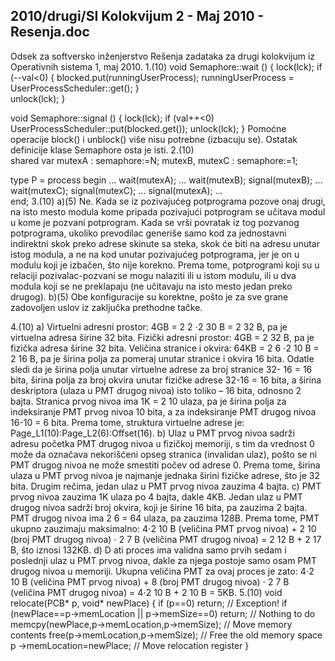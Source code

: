 2010/drugi/SI Kolokvijum 2 - Maj 2010 - Resenja.doc
--------------------------------------------------------------------------------


Odsek za softversko inženjerstvo 
Rešenja zadataka za drugi kolokvijum iz 
Operativnih sistema 1, maj 2010. 
1.(10) 
void Semaphore::wait () { 
  lock(lck); 
  if (--val<0) { 
    blocked.put(runningUserProcess); 
    runningUserProcess = UserProcessScheduler::get(); 
  }   
  unlock(lck); 
} 
 
void Semaphore::signal () { 
  lock(lck); 
  if (val++<0) 
    UserProcessScheduler::put(blocked.get()); 
  unlock(lck); 
} 
Pomoćne operacije block() i unblock() više nisu potrebne (izbacuju se). Ostatak definicije klase 
Semaphore osta   je isti. 
2.(10)   
shared var mutexA : semaphore:=N; 
           mutexB, mutexC : semaphore:=1; 
 
type P  = process begin 
  ... 
  wait(mutexA); 
    <critical section A> 
    ... 
    wait(mutexB); 
      <critical section B> 
    signal(mutexB); 
    ... 
    wait(mutexC); 
      <critical section C> 
    signal(mutexC); 
    ... 
  signal(mutexA); 
  ...  
end; 
3.(10) 
a)(5)     Ne.    Kada se iz pozivajućeg potprograma pozove onaj drugi, na isto mesto modula kome 
pripada  pozivajući  potprogram se  učitava  modul  u  kome  je pozvani  potprogram.  Kada  se  vrši 
povratak  iz  tog   pozvanog potprograma,  ukoliko prevodilac generiše  samo  kod  za  jednostavni 
indirektni skok preko adrese skinute sa steka, skok će biti na adresu unutar istog modula, a ne na 
kod unutar pozivajućeg potprograma, jer je on u modulu koji je izbačen, što nije korekno. 
Prema tome, potprogrami koji su u relaciji pozivalac-pozvani se mogu nalaziti ili u istom modulu, 
ili u dva modula koji se ne preklapaju (ne učitavaju na isto mesto jedan preko drugog). 
b)(5)     Obe  konfiguracije  su  korektne,  pošto  je  za  sve  grane  zadovoljen  uslov  iz  zaključka 
prethodne tačke. 

4.(10) 
a) 
Virtuelni adresni prostor: 4GB = 2
2
⋅2
30
B = 2
32
B, pa je virtuelna adresa širine 32 bita. 
Fizički adresni prostor: 4GB = 2
32
B, pa je fizička adresa širine 32 bita. 
Veličina stranice i okvira: 64KB = 2
6
⋅2
10
B = 2
16
B, pa je širina polja za pomeraj unutar stranice i 
okvira 16 bita. 
Odatle sledi da je širina polja unutar virtuelne adrese za broj stranice 32-  16   = 16 bita, širina polja za 
broj okvira unutar fizičke adrese 32-16 = 16 bita, a širina deskriptora (ulaza u PMT drugog nivoa) 
isto toliko – 16 bita, odnosno 2 bajta. 
Stranica prvog nivoa ima 1K = 2
10
 ulaza, pa je širina polja za indeksiranje PMT prvog nivoa 10 
bita, a za indeksiranje PMT drugog nivoa 16-10   = 6 bita. 
Prema tome, struktura virtuelne adrese je: Page_L1(10):Page_L2(6):Offset(16). 
b)    Ulaz u PMT prvog nivoa sadrži adresu početka PMT drugog nivoa u fizičkoj memoriji, s 
tim da vrednost 0 može da označava nekorišćeni opseg stranica (invalidan ulaz), pošto se ni PMT 
drugog nivoa ne može smestiti počev od adrese 0. Prema tome, širina ulaza u PMT prvog nivoa je 
najmanje jednaka širini fizičke adrese, što je 32 bita. Drugim rečima, jedan ulaz u PMT prvog nivoa 
zauzima 4 bajta. 
c)    PMT prvog nivoa zauzima 1K ulaza po 4 bajta, dakle 4KB. 
Jedan ulaz u PMT drugog nivoa sadrži broj okvira, koji je širine 16 bita, pa zauzima 2 bajta.   
PMT drugog nivoa ima 2
6
 = 64 ulaza, pa zauzima 128B. 
Prema tome, PMT ukupno zauzimaju maksimalno: 
4⋅2
10
B (veličina PMT prvog nivoa) + 2
10
 (broj PMT drugog nivoa) ⋅ 2
7
B (veličina PMT drugog 
nivoa) = 2
12
B + 2
17
B, što iznosi 132KB. 
d) D ati proces ima validna   samo prvih sedam i poslednji ulaz u PMT prvog nivoa, dakle za njega 
postoje samo osam PMT drugog nivoa u memoriji. Ukupna veličina PMT za ovaj proces je zato: 
4⋅2
10
B (veličina PMT prvog nivoa) + 8 (broj PMT drugog nivoa) ⋅ 2
7
B (veličina PMT drugog 
nivoa) = 4⋅2
10
B + 2
10
B =  5KB. 
5.(10) 
void relocate(PCB* p, void* newPlace) { 
  if (p==0) return; // Exception! 
  if (newPlace==p->memLocation || p->memSize==0) return; // Nothing to do 
  memcpy(newPlace,p->memLocation,p->memSize); // Move memory contents 
  free(p->memLocation,p->memSize); // Free the old memory space 
  p  ->memLocation=newPlace;  // Move relocation register 
} 